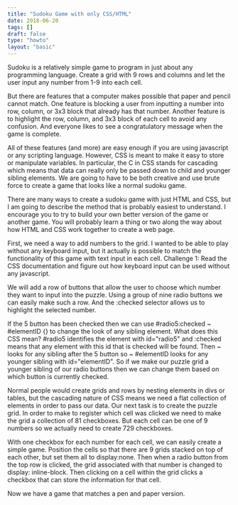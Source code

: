 ```yaml
---
title: "Sudoku Game with only CSS/HTML"
date: 2018-06-20
tags: []
draft: false
type: "howto"
layout: "basic"
---
```


Sudoku is a relatively simple game to program in just about any programming language. Create a grid with 9 rows and columns and let the user input any number from 1-9 into each cell. 

But there are features that a computer makes possible that paper and pencil cannot match. One feature is blocking a user from inputting a number into row, column, or 3x3 block that already has that number. Another feature is to highlight the row, column, and 3x3 block of each cell to avoid any confusion. And everyone likes to see a congratulatory message when the game is complete.

All of these features (and more) are easy enough if you are using javascript or any scripting language. However, CSS is meant to make it easy to store or manipulate variables. In particular, the C in CSS stands for cascading which means that data can really only be passed down to child and younger sibling elements. We are going to have to be both creative and use brute force to create a game that looks like a normal sudoku game.

There are many ways to create a sudoku game with just HTML and CSS, but I am going to describe the method that is probably easiest to understand. I encourage you to try to build your own better version of the game or another game. You will probably learn a thing or two along the way about how HTML and CSS work together to create a web page. 

First, we need a way to add numbers to the grid. I wanted to be able to play without any keyboard input, but it actually is possible to match the functionality of this game with text input in each cell. Challenge 1: Read the CSS documentation and figure out how keyboard input can be used without any javascript. 

We will add a row of buttons that allow the user to choose which number they want to input into the puzzle. Using a group of nine radio buttons we can easily make such a row. And the :checked selector allows us to highlight the selected number. 

If the 5 button has been checked then we can use #radio5:checked ~ #elementID {} to change the look of any sibling element. What does this CSS mean? #radio5 identifies the element with id="radio5" and :checked means that any element with this id that is checked will be found. Then ~ looks for any sibling after the 5 button so ~ #elementID looks for any younger sibling with id="elementID". So if we make our puzzle grid a younger sibling of our radio buttons then we can change them based on which button is currently checked.

Normal people would create grids and rows by nesting elements in divs or tables, but the cascading nature of CSS means we need a flat collection of elements in order to pass our data. Our next task is to create the puzzle grid. In order to make to register which cell was clicked we need to make the grid a collection of 81 checkboxes. But each cell can be one of 9 numbers so we actually need to create 729 checkboxes. 

With one checkbox for each number for each cell, we can easily create a simple game. Position the cells so that there are 9 grids stacked on top of each other, but set them all to display:none. Then when a radio button from the top row is clicked, the grid associated with that number is changed to display: inline-block. Then clicking on a cell within the grid clicks a checkbox that can store the information for that cell.

Now we have a game that matches a pen and paper version. 
